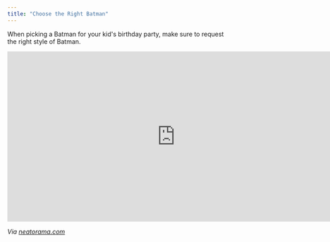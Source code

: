 ```yaml
---
title: "Choose the Right Batman"
---
```

<p>When picking a Batman for your kid's birthday party, make sure to request the right style of Batman.</p>
<p><iframe width="759" height="386" src="http://www.youtube.com/embed/TFYrrCWVqWo?rel=0" frameborder="0" allowfullscreen></iframe></p>
<p><em>Via <a href="http://www.neatorama.com/2012/04/25/batman-themed-childs-birthday-party-is-too-dark/">neatorama.com</a></em></p>

